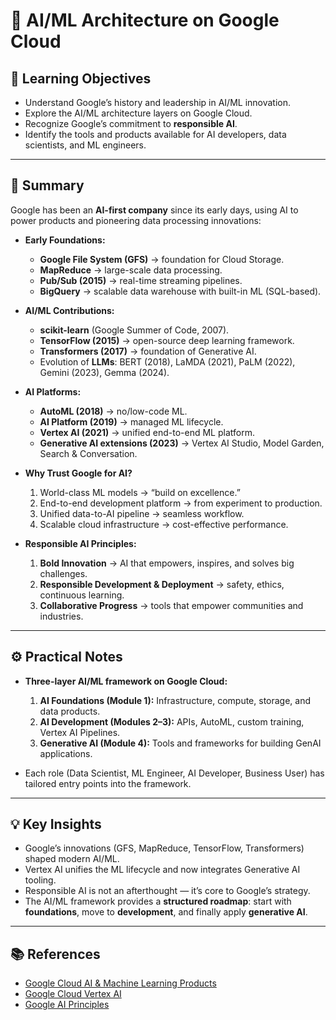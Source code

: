 # 📘 AI/ML Architecture on Google Cloud  

## 🎯 Learning Objectives  
- Understand Google’s history and leadership in AI/ML innovation.  
- Explore the AI/ML architecture layers on Google Cloud.  
- Recognize Google’s commitment to **responsible AI**.  
- Identify the tools and products available for AI developers, data scientists, and ML engineers.  

---

## 📝 Summary  

Google has been an **AI-first company** since its early days, using AI to power products and pioneering data processing innovations:  

- **Early Foundations:**  
  - **Google File System (GFS)** → foundation for Cloud Storage.  
  - **MapReduce** → large-scale data processing.  
  - **Pub/Sub (2015)** → real-time streaming pipelines.  
  - **BigQuery** → scalable data warehouse with built-in ML (SQL-based).  

- **AI/ML Contributions:**  
  - **scikit-learn** (Google Summer of Code, 2007).  
  - **TensorFlow (2015)** → open-source deep learning framework.  
  - **Transformers (2017)** → foundation of Generative AI.  
  - Evolution of **LLMs**: BERT (2018), LaMDA (2021), PaLM (2022), Gemini (2023), Gemma (2024).  

- **AI Platforms:**  
  - **AutoML (2018)** → no/low-code ML.  
  - **AI Platform (2019)** → managed ML lifecycle.  
  - **Vertex AI (2021)** → unified end-to-end ML platform.  
  - **Generative AI extensions (2023)** → Vertex AI Studio, Model Garden, Search & Conversation.  

- **Why Trust Google for AI?**  
  1. World-class ML models → “build on excellence.”  
  2. End-to-end development platform → from experiment to production.  
  3. Unified data-to-AI pipeline → seamless workflow.  
  4. Scalable cloud infrastructure → cost-effective performance.  

- **Responsible AI Principles:**  
  1. **Bold Innovation** → AI that empowers, inspires, and solves big challenges.  
  2. **Responsible Development & Deployment** → safety, ethics, continuous learning.  
  3. **Collaborative Progress** → tools that empower communities and industries.  

---

## ⚙️ Practical Notes  

- **Three-layer AI/ML framework on Google Cloud:**  
  1. **AI Foundations (Module 1):** Infrastructure, compute, storage, and data products.  
  2. **AI Development (Modules 2–3):** APIs, AutoML, custom training, Vertex AI Pipelines.  
  3. **Generative AI (Module 4):** Tools and frameworks for building GenAI applications.  

- Each role (Data Scientist, ML Engineer, AI Developer, Business User) has tailored entry points into the framework.  

---

## 💡 Key Insights  
- Google’s innovations (GFS, MapReduce, TensorFlow, Transformers) shaped modern AI/ML.  
- Vertex AI unifies the ML lifecycle and now integrates Generative AI tooling.  
- Responsible AI is not an afterthought — it’s core to Google’s strategy.  
- The AI/ML framework provides a **structured roadmap**: start with **foundations**, move to **development**, and finally apply **generative AI**.  

---

## 📚 References  
- [Google Cloud AI & Machine Learning Products](https://cloud.google.com/products/ai) 
- [Google Cloud Vertex AI](https://cloud.google.com/vertex-ai)  
- [Google AI Principles](https://ai.google/principles/)  
